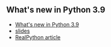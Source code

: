 ## What's new in Python 3.9

* [What's new in Python 3.9](https://docs.python.org/3/whatsnew/3.9.html)
* [slides](https://github.com/pyneng/all-pyneng-slides/blob/main/bonus/python_3_9.md)
* [RealPython article](https://realpython.com/python39-new-features/)
